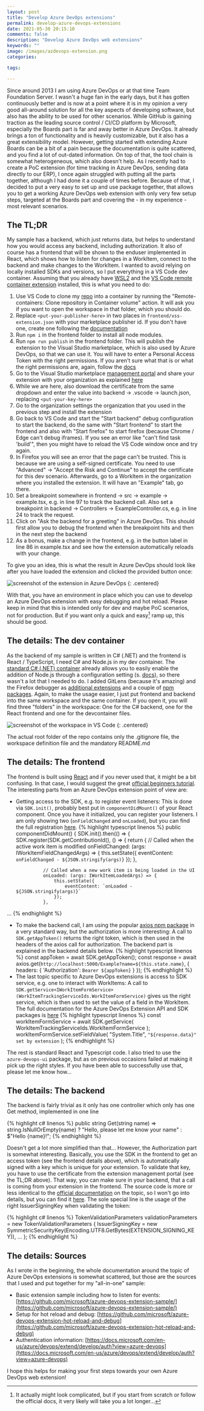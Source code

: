 ```yaml
---
layout: post
title: "Develop Azure DevOps extensions"
permalink: develop-azure-devops-extensions
date: 2021-05-30 20:15:10
comments: false
description: "Develop Azure DevOps web extensions"
keywords: ""
image: /images/azdevops-extension.png
categories:

tags:

---
```


Since around 2013 I am using Azure DevOps or at that time Team Foundation Server. I wasn't a huge fan in the early days, but it has gotten continuously better and is now at a point where it is in my opinion a very good all-around solution for all the key aspects of developing software, but also has the ability to be used for other scenarios. While GitHub is gaining traction as the leading source control / CI/CD platform by Microsoft, especially the Boards part is far and away better in Azure DevOps. It already brings a ton of functionality and is heavily customizable, but it also has a great extensibility model. However, getting started with extending Azure Boards can be a bit of a pain because the documentation is quite scattered, and you find a lot of out-dated information. On top of that, the tool chain is somewhat heterogeneous, which also doesn't help. As I recently had to create a PoC extension (for time tracking in Azure DevOps, sending data directly to our ERP), I once again struggled with putting all the parts together, although I had done it a couple of times before. Because of that, I decided to put a very easy to set up and use package together, that allows you to get a working Azure DevOps web extension with only very few setup steps, targeted at the Boards part and covering the - in my experience - most relevant scenarios.

## The TL;DR

My sample has a backend, which just returns data, but helps to understand how you would access any backend, including authorization. It also of course has a frontend that will be shown to the enduser implemented in React, which shows how to listen for changes in a WorkItem, connect to the backend and make changes to the WorkItem. I wanted to avoid relying on locally installed SDKs and versions, so I put everything in a VS Code dev container. Assuming that you already have [WSL2][WSL2] and the [VS Code remote container extension][code-remote-container] installed, this is what you need to do:

1. Use VS Code to clone my [repo][repo] into a container by running the "Remote-containers: Clone repository in Container volume" action. It will ask you if you want to open the workspace in that folder, which you should do.
1. Replace `<put-your-publisher-here>` in two places in `frontend/vss-extension.json` with your marketplace publisher id. If you don't have one, create one following the [documentation][create-publisher]
1. Run `npm i` in the frontend folder to install all node modules.
1. Run `npm run publish` in the frontend folder. This will publish the extension to the Visual Studio marketplace, which is also used by Azure DevOps, so that we can use it. You will have to enter a Personal Access Token with the right permissions. If you aren't sure what that is or what the right permissions are, again, follow the [docs][pat]
1. Go to the Visual Studio marketplace [management portal][manage] and share your extension with your organization as explained [here][share]
1. While we are here, also download the certificate from the same dropdown and enter the value into backend -> .vscode -> launch.json, replacing `<put-your-key-here>`
1. Go to the organization settings the organization that you used in the previous step and install the extension
1. Go back to VS Code and start the "Start backend" debug configuration to start the backend, do the same with "Start frontend" to start the frontend and also with "Start firefox" to start firefox (because Chrome / Edge can't debug iframes). If you see an error like "can't find task 'build'", then you might have to reload the VS Code window once and try again.
1. In Firefox you will see an error that the page can't be trusted. This is because we are using a self-signed certificate. You need to use "Advanced" -> "Accept the Risk and Continue" to accept the certificate for this dev scenario. Afterwards, go to a WorkItem in the organization where you installed the extension. It will have an "Example" tab, go there.
1. Set a breakpoint somewhere in frontend -> src -> example -> example.tsx, e.g. in line 97 to track the backend call. Also set a breakpoint in backend -> Controllers -> ExampleController.cs, e.g. in line 24 to track the request.
1. Click on "Ask the backend for a greeting" in Azure DevOps. This should first allow you to debug the frontend when the breakpoint hits and then in the next step the backend
1. As a bonus, make a change in the frontend, e.g. in the button label in line 86 in example.tsx and see how the extension automatically reloads with your change.

To give you an idea, this is what the result in Azure DevOps should look like after you have loaded the extension and clicked the provided button once:

![screenshot of the extension in Azure DevOps](/images/azdevops-extension-screen.png)
{: .centered}

With that, you have an environment in place which you can use to develop an Azure DevOps extension with easy debugging and hot reload. Please keep in mind that this is intended only for dev and maybe PoC scenarios, not for production. But if you want only a quick and easy[^1] ramp up, this should be good.

## The details: The dev container
As the backend of my sample is written in C# (.NET) and the frontend is React / TypeScript, I need C# and Node.js in my dev container. The [standard C# (.NET) container][.net-container] already allows you to easily enable the addition of Node.js through a configuration setting (s. [docs][nodejs]), so there wasn't a lot that I needed to do. I added GitLens (because it's amazing) and the Firefox debugger as [additional extensions][extensions] and a couple of [npm packages][npm]. Again, to make the usage easier, I just put frontend and backend into the same workspace and the same container. If you open it, you will find three "folders" in the workspace: One for the C# backend, one for the React frontend and one for the devcontainer files. 

![screenshot of the workspace in VS Code](/images/azdevops-extension-vscode.png)
{: .centered}

The actual root folder of the repo contains only the .gitignore file, the workspace definition file and the mandatory README.md

## The details: The frontend
The frontend is built using [React][react] and if you never used that, it might be a bit confusing. In that case, I would suggest the great [official beginners tutorial][react-tutorial]. The interesting parts from an Azure DevOps extension point of view are:

- Getting access to the SDK, e.g. to register event listeners: This is done via `SDK.init()`, probably best put in `componentDidMount()` of your React component. Once you have it initialized, you can register your listeners. I am only showing two (`onFieldChanged` and `onLoaded`), but you can find the full registration [here][events].
{% highlight typescript linenos %}
public componentDidMount() {
    SDK.init().then(() => {
        SDK.register(SDK.getContributionId(), () => {
            return {
                // Called when the active work item is modified
                onFieldChanged: (args: IWorkItemFieldChangedArgs) => {
                    this.setState({
                        eventContent: `onFieldChanged - ${JSON.stringify(args)}`
                    });
                },

                // Called when a new work item is being loaded in the UI
                onLoaded: (args: IWorkItemLoadedArgs) => {
                    this.setState({
                        eventContent: `onLoaded - ${JSON.stringify(args)}`
                    });
                },
...
{% endhighlight %}
- To make the backend call, I am using the popular [axios npm package][axios] in a very standard way, but the authorization is more interesting: A call to `SDK.getAppToken()` returns the right token, which is then used in the headers of the axios call for authorization. The backend part is explained in the backend details below.
{% highlight typescript linenos %}
const appToken = await SDK.getAppToken();
const response = await axios.get(`http://localhost:5000/Example?name=${this.state.name}`, {
    headers: {
        'Authorization': `Bearer ${appToken}`
    }
});
{% endhighlight %}
- The last topic specific to Azure DevOps extensions is access to SDK service, e.g. one to interact with WorkItems: A call to `SDK.getService<IWorkItemFormService>(WorkItemTrackingServiceIds.WorkItemFormService)` gives us the right service, which is then used to set the value of a field in the WorkItem. The full documentation for the Azure DevOps Extension API and SDK packages is [here][api-sdk]
{% highlight typescript linenos %}
const workItemFormService = await SDK.getService<IWorkItemFormService>(
    WorkItemTrackingServiceIds.WorkItemFormService
);
workItemFormService.setFieldValue(
    "System.Title",
    `"${response.data}" set by extension`
);
{% endhighlight %}

The rest is standard React and Typescript code. I also tried to use the `azure-devops-ui` package, but as on previous occasions failed at making it pick up the right styles. If you have been able to successfully use that, please let me know how...

## The details: The backend
The backend is fairly trivial as it only has one controller which only has one Get method, implemented in one line

{% highlight c# linenos %}
public string Get(string name) => string.IsNullOrEmpty(name) ? "Hello, please let me know your name" : $"Hello {name}!";
{% endhighlight %}

Doesn't get a lot more simplified than that... However, the Authorization part is somewhat interesting. Basically, you use the SDK in the frontend to get an access token (see the frontend details above), which is automatically signed with a key which is unique for your extension. To validate that key, you have to use the certificate from the extension management portal (see the TL;DR above). That way, you can make sure in your backend, that a call is coming from your extension in the frontend. The source code is more or less identical to the [official documentation][auth] on the topic, so I won't go into details, but you can find it [here][my-auth]. The sole special line is the usage of the right IssuerSigningKey when validating the token:

{% highlight c# linenos %}
TokenValidationParameters validationParameters = new TokenValidationParameters
{
    IssuerSigningKey = new SymmetricSecurityKey(Encoding.UTF8.GetBytes(EXTENSION_SIGNING_KEY)),
    ...
};
{% endhighlight %}

## The details: Sources
As I wrote in the beginning, the whole documentation around the topic of Azure DevOps extensions is somewhat scattered, but those are the sources that I used and put together for my "all-in-one" sample:

- Basic extension sample including how to listen for events: [https://github.com/microsoft/azure-devops-extension-sample/](https://github.com/microsoft/azure-devops-extension-sample/)
- Setup for hot reload and debug: [https://github.com/microsoft/azure-devops-extension-hot-reload-and-debug](https://github.com/microsoft/azure-devops-extension-hot-reload-and-debug)
- Authentication information: [https://docs.microsoft.com/en-us/azure/devops/extend/develop/auth?view=azure-devops](https://docs.microsoft.com/en-us/azure/devops/extend/develop/auth?view=azure-devops)

I hope this helps for making your first steps towards your own Azure DevOps web extension!

[WSL2]: https://docs.microsoft.com/en-us/windows/wsl/
[code-remote-container]: https://code.visualstudio.com/docs/remote/containers
[repo]: https://github.com/tfenster/azdevops-extension-with-backend
[create-publisher]: https://docs.microsoft.com/en-us/azure/devops/extend/publish/overview?view=azure-devops#create-a-publisher
[manage]: https://marketplace.visualstudio.com/manage/
[pat]: https://docs.microsoft.com/en-us/azure/devops/extend/publish/command-line?view=azure-devops#acquire-a-pat
[share]: https://docs.microsoft.com/en-us/azure/devops/extend/publish/overview?view=azure-devops#share-an-extension
[.net-container]: https://github.com/microsoft/vscode-dev-containers/tree/main/containers/dotnet
[nodejs]: https://github.com/microsoft/vscode-dev-containers/tree/main/containers/dotnet#installing-nodejs-or-the-azure-cli
[extensions]: https://github.com/tfenster/azdevops-extension-with-backend/blob/23a8e4a0cf7977d270b2c3a14b33b7f7f5c0016c/.devcontainer/devcontainer.json#L23-L24
[npm]: https://github.com/tfenster/azdevops-extension-with-backend/blob/23a8e4a0cf7977d270b2c3a14b33b7f7f5c0016c/.devcontainer/Dockerfile#L23
[auth]: https://docs.microsoft.com/en-us/azure/devops/extend/develop/auth?view=azure-devops
[my-auth]: https://github.com/tfenster/azdevops-extension-with-backend/blob/23a8e4a0cf7977d270b2c3a14b33b7f7f5c0016c/backend/Helpers/CustomAuthenticationHandler.cs
[react-tutorial]: https://reactjs.org/tutorial/tutorial.html
[react]: https://reactjs.org
[events]: https://github.com/tfenster/azdevops-extension-with-backend/blob/23a8e4a0cf7977d270b2c3a14b33b7f7f5c0016c/frontend/src/example/example.tsx#L26-L74
[axios]: https://www.npmjs.com/package/axios
[api-sdk]: https://docs.microsoft.com/en-us/javascript/api/azure-devops-extension-api/

[^1]: It actually might look complicated, but if you start from scratch or follow the official docs, it very likely will take you a lot longer...